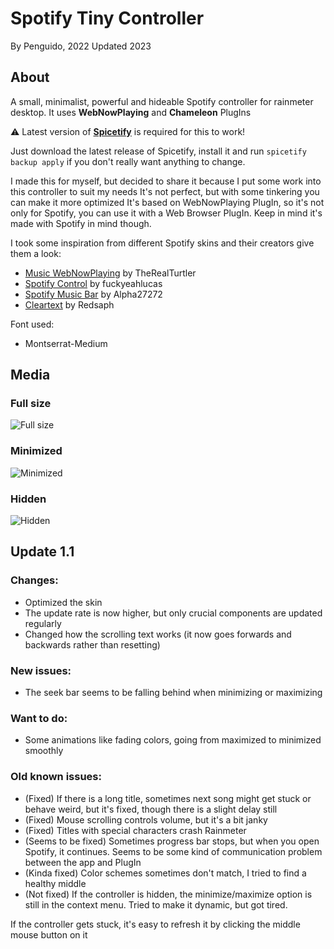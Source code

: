 # Spotify Tiny Controller
By Penguido, 2022
Updated 2023

## About
A small, minimalist, powerful and hideable Spotify controller for rainmeter desktop. It uses **WebNowPlaying** and **Chameleon** PlugIns

⚠️ Latest version of [**Spicetify**](https://github.com/khanhas/spicetify-cli) is required for this to work!

Just download the latest release of Spicetify, install it and run ```spicetify backup apply``` if you don't really want anything to change.

I made this for myself, but decided to share it because I put some work into this controller to suit my needs
It's not perfect, but with some tinkering you can make it more optimized
It's based on WebNowPlaying PlugIn, so it's not only for Spotify, you can use it with a Web Browser PlugIn. Keep in mind it's made with Spotify in mind though.

I took some inspiration from different Spotify skins and their creators give them a look:
- [Music WebNowPlaying](https://www.deviantart.com/therealturtler/art/Music-WebNowPlaying-Skin-for-Spotify-YouTube-etc-770968009) by TheRealTurtler
- [Spotify Control](https://www.deviantart.com/fuckyeahlucas/art/Spotify-Control-WORKING-Rainmeter-Skin-v4-3-594025385) by fuckyeahlucas
- [Spotify Music Bar](https://www.deviantart.com/alpha27272/art/Rainmeter-Spotify-Music-Bar-882715768) by Alpha27272
- [Cleartext](https://www.deviantart.com/redsaph/art/Cleartext-for-Rainmeter-519796161) by Redsaph

Font used:
- Montserrat-Medium

## Media
### Full size
![Full size](https://i.ibb.co/pdp8cqz/fullsize.png)

### Minimized
![Minimized](https://i.ibb.co/nRFBN2x/minimized.png)

### Hidden
![Hidden](https://i.ibb.co/dDSkHj6/hidden.png)

## Update 1.1
### Changes:
  - Optimized the skin
  - The update rate is now higher, but only crucial components are updated regularly
  - Changed how the scrolling text works (it now goes forwards and backwards rather than resetting)
### New issues:
  - The seek bar seems to be falling behind when minimizing or maximizing
### Want to do:
  - Some animations like fading colors, going from maximized to minimized smoothly
### Old known issues:
  - (Fixed) If there is a long title, sometimes next song might get stuck or behave weird, but it's fixed, though there is a slight delay still
  - (Fixed) Mouse scrolling controls volume, but it's a bit janky
  - (Fixed) Titles with special characters crash Rainmeter
  - (Seems to be fixed) Sometimes progress bar stops, but when you open Spotify, it continues. Seems to be some kind of communication problem between the app and PlugIn
  - (Kinda fixed) Color schemes sometimes don't match, I tried to find a healthy middle
  - (Not fixed) If the controller is hidden, the minimize/maximize option is still in the context menu. Tried to make it dynamic, but got tired.

If the controller gets stuck, it's easy to refresh it by clicking the middle mouse button on it